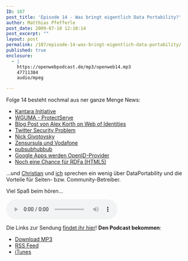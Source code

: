 ```yaml
---
ID: 107
post_title: 'Episode 14 - Was bringt eigentlich Data Portability?'
author: Matthias Pfefferle
post_date: 2009-07-18 12:10:14
post_excerpt: ""
layout: post
permalink: /107/episode-14-was-bringt-eigentlich-data-portability/
published: true
enclosure:
  - |
    https://openwebpodcast.de/mp3/openweb14.mp3
    47711384
    audio/mpeg

---
```

Folge 14 besteht nochmal aus ner ganze Menge News:

*   [Kantara Initiative](http://kantarainitiative.org)
*   [WGUMA - ProtectServe](http://kantarainitiative.org/confluence/display/WGUMA/Charter)
*   [Blog Post von Alex Korth on Web of Identities](http://www.readwriteweb.com/archives/web_of_identities_making_machine-accessible_people_data.php)
*   [Twitter Security Problem](http://www.techcrunch.com/2009/07/14/in-our-inbox-hundreds-of-confidential-twitter-documents/)
*   [Nick Givotovsky](http://blogs.law.harvard.edu/doc/2009/07/07/a-good-man-is-hard-to-lose/)
*   [Zensursula und Vodafone](http://blog.vodafone.de/2009/07/14/reaktion-auf-livepk-teil-3-zugangserschwerung-kinderpornographie/?cp=5#comment-265)
*   [pubsubhubbub](http://pubsubhubbub.appspot.com/)
*   [Google Apps werden OpenID-Provider](http://news.zdnet.com/2100-9595_22-319527.html)
*   [Noch eine Chance für RDFa (HTML5)](http://dev.w3.org/html5/rdfa/rdfa-module.html)

...und [Christian](http://mrtopf.de/blog) und [ich](http://notizblog.org) sprechen ein wenig über DataPortability und die Vorteile für Seiten- bzw. Community-Betreiber.

Viel Spaß beim hören…

<audio controls>
  <source src="https://openwebpodcast.de/mp3/openweb14.mp3" type="audio/mpeg">
  Ihr Browser unterstützt diesen Audio-Player nicht.
</audio>

Die Links zur Sendung [findet ihr hier](http://openweb.mixxt.de/networks/wiki/index.episode-14)! **Den Podcast bekommen**:

*   [Download MP3](https://openwebpodcast.de/mp3/openweb14.mp3)
*   [RSS Feed](http://feeds.feedburner.com/openwebcast)
*   [iTunes](http://phobos.apple.com/WebObjects/MZStore.woa/wa/viewPodcast?id=294732929)
